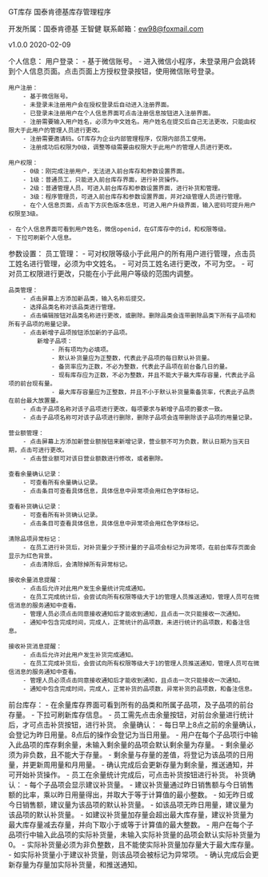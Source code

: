 GT库存 国泰肯德基库存管理程序

开发所属：国泰肯德基 王智健
联系邮箱：ew98@foxmail.com

v1.0.0 2020-02-09

个人信息：
    用户登录：
        - 基于微信账号。
        - 进入微信小程序，未登录用户会跳转到个人信息页面。点击页面上方授权登录按钮，使用微信账号登录。

    用户注册：
        - 基于微信账号。
        - 未登录未注册用户会在授权登录后自动进入注册界面。
        - 已登录未注册用户在个人信息界面可点击注册信息按钮进入注册界面。
        - 注册需要输入用户姓名，必须为中文姓名。用户姓名在提交后自己无法更改，只能由权限大于此用户的管理人员进行更改。
        - 注册需要邀请码。GT库存为企业内部管理程序，仅限内部员工使用。
        - 注册成功后权限为0级，调整等级需要由权限大于此用户的管理人员进行更改。

    用户权限：
        - 0级：刚完成注册用户，无法进入前台库存和参数设置界面。
        - 1级：普通员工，只能进入前台库存界面，进行补货操作。
        - 2级：普通管理人员，可进入前台库存和参数设置界面，进行补货和管理。
        - 3级：程序管理员，可进入前台库存和参数设置界面，并对2级管理人员进行管理。
        - 在个人信息页面，点击下方灰色版本信息，可进入用户升级界面，输入密码可提升用户权限至3级。

    - 在个人信息界面可看到用户姓名，微信openid，在GT库存中的id，和权限等级。
    - 下拉可刷新个人信息。

参数设置：
    员工管理：
        - 可对权限等级小于此用户的所有用户进行管理，点击员工姓名进行管理，必须为中文姓名。
        - 可对员工姓名进行更改，不可为空。
        - 可对员工权限进行更改，只能在小于此用户等级的范围内调整。

    品类管理：
        - 点击屏幕上方添加新品类，输入名称后提交。
        - 选择品类名称对该品类进行管理。
        - 点击编辑按钮对品类名称进行更改，或删除。删除品类会连带删除品类下所有子品项和所有子品项的用量记录。
        - 点击新增子品项按钮添加新的子品项。
            新增子品项：
                - 所有项均为必填项。
                - 默认补货量应为正整数，代表此子品项的每日默认补货量。
                - 备货率应为正数，不必为整数，代表此子品项在前台备几日的量。
                - 现有库存应为正数，不必为整数，并且不能大于最大库存容量，代表此子品项的前台现有量。
                - 最大库存容量应为正整数，并且不小于默认补货量乘备货率，代表此子品质在前台最大放置量。
        - 点击子品项名称对该子品项进行更改，每项要求与新增子品项的要求一致。
        - 点击子品项名称可对该子品项进行删除，删除子品项会连带删除该子品项的用量记录。

    营业额管理：
        - 点击屏幕上方添加新营业额按钮来新增记录，营业额不可为负数，默认日期为当天日期，点击可进行更改。
        - 点击营业额可对该日营业额数进行修改，或者删除。

    查看余量确认记录：
        - 可查看所有余量确认记录。
        - 点击条目可查看具体信息，具体信息中异常项会用红色字体标记。

    查看补货确认记录：
        - 可查看所有补货确认记录。
        - 点击条目可查看具体信息，具体信息中异常项会用红色字体标记。

    清除品项异常标记：
        - 在员工进行补货后，对补货量少于预计量的子品项会标记为异常项，在前台库存页面会显示为红色背景。
        - 点击清除后，会清除掉所有异常标记。

    接收余量消息提醒：
        - 点击后允许对此用户发生余量统计完成通知。
        - 在员工完成统计后，会尝试向所有权限等级大于1的管理人员推送通知，管理人员可在微信消息的服务通知中查看。
        - 管理人员必须点击同意接收通知后才能收到通知，且点击一次只能接收一次通知。
        - 通知中包含完成时间，完成人，正常统计的品项数，未进行统计的品项数，和备注信息。

    接收补货消息提醒：
        - 点击后允许对此用户发生补货完成通知。
        - 在员工完成补货后，会尝试向所有权限等级大于1的管理人员推送通知，管理人员可在微信消息的服务通知中查看。
        - 管理人员必须点击同意接收通知后才能收到通知，且点击一次只能接收一次通知。
        - 通知中包含完成时间，完成人，正常补货的品项数，异常补货的品项数，和备注信息。

前台库存：
    - 在余量库存界面可看到所有的品类和所属子品项，及子品项的前台存量。
    - 下拉可刷新库存信息。
    - 员工需先点击余量按钮，对前台余量进行统计后，才可点击补货按钮，进行补货。
        余量确认：
            - 每日早上8点之前的余量确认，会登记为昨日用量。8点后的操作会登记为当日用量。
            - 用户在每个子品项行中输入此品项的库存剩余量，未输入剩余量的品项会默认剩余量为存量。
            - 剩余量必须为非负数，且不能大于存量。
            - 剩余量与存量的差值，将登记为该品项的日用量，并更新周用量和月用量。 
            - 确认完成后会更新存量为剩余量，推送通知，并可开始补货操作。
    - 员工在余量统计完成后，可点击补货按钮进行补货。
        补货确认：
            - 每个子品项会显示建议补货量。
            - 建议补货量通过昨日销售额与今日销售额的比率，乘以昨日用量得出，并取大于等于计算值的最小整数。
            - 如无昨日或今日销售额，建议量为该品项的默认补货量。
            - 如该品项无昨日用量，建议量为该品项的默认补货量。
            - 如建议补货量加存量会超出最大库存量，建议补货量为最大库存量减去存量，并向下取小于或等于计算值的最大整数。
            - 用户在每个子品项行中输入此品项的实际补货量，未输入实际补货量的品项会默认实际补货量为0。
            - 实际补货量必须为非负整数，且不能使实际补货量加存量大于最大库存量。
            - 如实际补货量小于建议补货量，则该品项会被标记为异常项。
            - 确认完成后会更新存量为存量加实际补货量，和推送通知。
